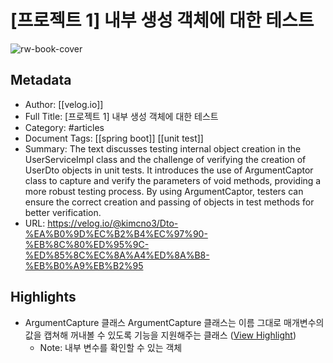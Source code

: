 # [프로젝트 1] 내부 생성 객체에 대한 테스트

![rw-book-cover](https://images.velog.io/velog.png)

## Metadata
- Author: [[velog.io]]
- Full Title: [프로젝트 1] 내부 생성 객체에 대한 테스트
- Category: #articles
- Document Tags: [[spring boot]] [[unit test]] 
- Summary: The text discusses testing internal object creation in the UserServiceImpl class and the challenge of verifying the creation of UserDto objects in unit tests. It introduces the use of ArgumentCaptor class to capture and verify the parameters of void methods, providing a more robust testing process. By using ArgumentCaptor, testers can ensure the correct creation and passing of objects in test methods for better verification.
- URL: https://velog.io/@kimcno3/Dto-%EA%B0%9D%EC%B2%B4%EC%97%90-%EB%8C%80%ED%95%9C-%ED%85%8C%EC%8A%A4%ED%8A%B8-%EB%B0%A9%EB%B2%95

## Highlights
- ArgumentCapture 클래스
  ArgumentCapture 클래스는 이름 그대로 매개변수의 값을 캡쳐해 꺼내볼 수 있도록 기능을 지원해주는 클래스 ([View Highlight](https://read.readwise.io/read/01hx8kc94kmjdam955ppwhxszv))
    - Note: 내부 변수를 확인할 수 있는 객체
